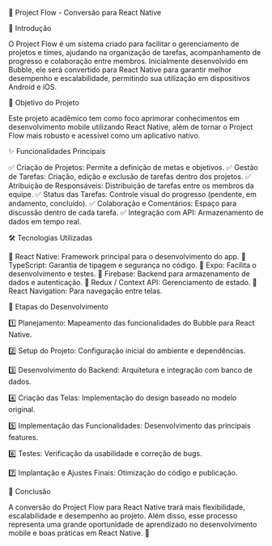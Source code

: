 🚀 Project Flow - Conversão para React Native

📌 Introdução

O Project Flow é um sistema criado para facilitar o gerenciamento de projetos e times, ajudando na organização de tarefas, acompanhamento de progresso e colaboração entre membros. Inicialmente desenvolvido em Bubble, ele será convertido para React Native para garantir melhor desempenho e escalabilidade, permitindo sua utilização em dispositivos Android e iOS.

🎯 Objetivo do Projeto

Este projeto acadêmico tem como foco aprimorar conhecimentos em desenvolvimento mobile utilizando React Native, além de tornar o Project Flow mais robusto e acessível como um aplicativo nativo.

✨ Funcionalidades Principais

✅ Criação de Projetos: Permite a definição de metas e objetivos.
✅ Gestão de Tarefas: Criação, edição e exclusão de tarefas dentro dos projetos.
✅ Atribuição de Responsáveis: Distribuição de tarefas entre os membros da equipe.
✅ Status das Tarefas: Controle visual do progresso (pendente, em andamento, concluído).
✅ Colaboração e Comentários: Espaço para discussão dentro de cada tarefa.
✅ Integração com API: Armazenamento de dados em tempo real.

🛠️ Tecnologias Utilizadas

🔹 React Native: Framework principal para o desenvolvimento do app.
🔹 TypeScript: Garantia de tipagem e segurança no código.
🔹 Expo: Facilita o desenvolvimento e testes.
🔹 Firebase: Backend para armazenamento de dados e autenticação.
🔹 Redux / Context API: Gerenciamento de estado.
🔹 React Navigation: Para navegação entre telas.

📅 Etapas do Desenvolvimento

1️⃣ Planejamento: Mapeamento das funcionalidades do Bubble para React Native.

2️⃣ Setup do Projeto: Configuração inicial do ambiente e dependências.

3️⃣ Desenvolvimento do Backend: Arquitetura e integração com banco de dados.

4️⃣ Criação das Telas: Implementação do design baseado no modelo original.

5️⃣ Implementação das Funcionalidades: Desenvolvimento das principais features.

6️⃣ Testes: Verificação da usabilidade e correção de bugs.

7️⃣ Implantação e Ajustes Finais: Otimização do código e publicação.

🎉 Conclusão

A conversão do Project Flow para React Native trará mais flexibilidade, escalabilidade e desempenho ao projeto. Além disso, esse processo representa uma grande oportunidade de aprendizado no desenvolvimento mobile e boas práticas em React Native. 🚀


